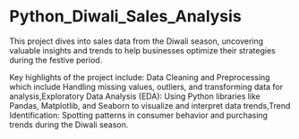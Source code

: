 # Python_Diwali_Sales_Analysis
This project dives into sales data from the Diwali season, uncovering valuable insights and trends to help businesses optimize their strategies during the festive period. 

Key highlights of the project include:
Data Cleaning and Preprocessing which include Handling missing values, outliers, and transforming data for analysis,Exploratory Data Analysis (EDA): Using Python libraries like Pandas, Matplotlib, and Seaborn to visualize and interpret data trends,Trend Identification: Spotting patterns in consumer behavior and purchasing trends during the Diwali season.

